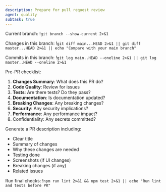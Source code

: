 ```yaml
---
description: Prepare for pull request review
agent: quality
subtask: true
---
```


Current branch:
!`git branch --show-current 2>&1`

Changes in this branch:
!`git diff main...HEAD 2>&1 || git diff master...HEAD 2>&1 || echo "Compare with your main branch"`

Commits in this branch:
!`git log main..HEAD --oneline 2>&1 || git log master..HEAD --oneline 2>&1`

Pre-PR checklist:

1. **Changes Summary**: What does this PR do?
2. **Code Quality**: Review for issues
3. **Tests**: Are there tests? Do they pass?
4. **Documentation**: Is documentation updated?
5. **Breaking Changes**: Any breaking changes?
6. **Security**: Any security implications?
7. **Performance**: Any performance impact?
8. Confidentiality: Any secrets committed?

Generate a PR description including:

- Clear title
- Summary of changes
- Why these changes are needed
- Testing done
- Screenshots (if UI changes)
- Breaking changes (if any)
- Related issues

Run final checks:
!`npm run lint 2>&1 && npm test 2>&1 || echo "Run lint and tests before PR"`
